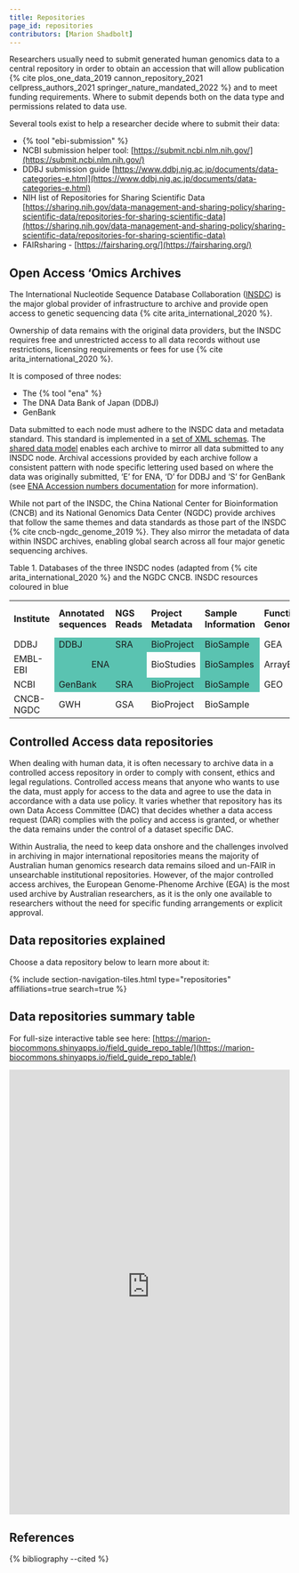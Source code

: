```yaml
---
title: Repositories
page_id: repositories
contributors: [Marion Shadbolt]
---
```


<link rel="stylesheet" type="text/css" href="https://cdn.datatables.net/1.13.1/css/jquery.dataTables.css">
  
<script type="text/javascript" charset="utf8" src="https://cdn.datatables.net/1.13.1/js/jquery.dataTables.js"></script>


Researchers usually need to submit generated human genomics data to a central repository in order to obtain an accession that will allow publication {% cite plos_one_data_2019 cannon_repository_2021 cellpress_authors_2021 springer_nature_mandated_2022  %} and to meet funding requirements. Where to submit depends both on the data type and permissions related to data use.

Several tools exist to help a researcher decide where to submit their data:

* {% tool "ebi-submission" %}
* NCBI submission helper tool: [https://submit.ncbi.nlm.nih.gov/](https://submit.ncbi.nlm.nih.gov/) 
* DDBJ submission guide [https://www.ddbj.nig.ac.jp/documents/data-categories-e.html](https://www.ddbj.nig.ac.jp/documents/data-categories-e.html) 
* NIH list of Repositories for Sharing Scientific Data [https://sharing.nih.gov/data-management-and-sharing-policy/sharing-scientific-data/repositories-for-sharing-scientific-data](https://sharing.nih.gov/data-management-and-sharing-policy/sharing-scientific-data/repositories-for-sharing-scientific-data) 
* FAIRsharing - [https://fairsharing.org/](https://fairsharing.org/)


## Open Access ‘Omics Archives

The International Nucleotide Sequence Database Collaboration ([INSDC](https://www.insdc.org/)) is the major global provider of infrastructure to archive and provide open access to genetic sequencing data {% cite arita_international_2020 %}. 

Ownership of data remains with the original data providers, but the INSDC requires free and unrestricted access to all data records without use restrictions, licensing requirements or fees for use {% cite arita_international_2020 %}.

It is composed of three nodes:

* The {% tool "ena" %}
* The DNA Data Bank of Japan (DDBJ)
* GenBank

Data submitted to each node must adhere to the INSDC data and metadata standard. This standard is implemented in a [set of XML schemas](https://github.com/enasequence/schema/tree/master/src/main/resources/uk/ac/ebi/ena/sra/schema). The [shared data model](https://ena-docs.readthedocs.io/en/latest/submit/general-guide/metadata.html) enables each archive to mirror all data submitted to any INSDC node. Archival accessions provided by each archive follow a consistent pattern with node specific lettering used based on where the data was originally submitted, ‘E’ for ENA, ‘D’ for DDBJ and ‘S’ for GenBank (see [ENA Accession numbers documentation](https://ena-docs.readthedocs.io/en/latest/submit/general-guide/accessions.html) for more information).

While not part of the INSDC, the China National Center for Bioinformation (CNCB) and its National Genomics Data Center (NGDC) provide archives that follow the same themes and data standards as those part of the INSDC {% cite cncb-ngdc_genome_2019 %}. They also mirror the metadata of data within INSDC archives, enabling global search across all four major genetic sequencing archives.

Table 1. Databases of the three INSDC nodes (adapted from {% cite arita_international_2020 %} and the NGDC CNCB. INSDC resources coloured in blue


<table id="table_id">
  <tr>
   <td><strong>Institute</strong>
   </td>
   <td><strong>Annotated sequences</strong>
   </td>
   <td><strong>NGS Reads</strong>
   </td>
   <td><strong>Project Metadata</strong>
   </td>
   <td><strong>Sample Information</strong>
   </td>
   <td><strong>Functional Genomics</strong>
   </td>
   <td><strong>Processed functional genomics</strong>
   </td>
   <td><strong>Human Genomes (controlled)</strong>
   </td>
   <td><strong>Metabolomics</strong>
   </td>
   <td><strong>Proteomics</strong>
   </td>
  </tr>
  <tr>
   <td>DDBJ
   </td>
   <td style="background-color:#5ac3b1">DDBJ
   </td>
   <td style="background-color:#5ac3b1">SRA
   </td>
   <td style="background-color:#5ac3b1">BioProject
   </td>
   <td style="background-color:#5ac3b1" >BioSample
   </td>
   <td>GEA
   </td>
   <td>
   </td>
   <td>JGA
   </td>
   <td>Metabobank
   </td>
   <td>
   </td>
  </tr>
  <tr>
   <td>EMBL-EBI
   </td>
   <td colspan="2" style="background-color:#5ac3b1;text-align:center" >ENA
   </td>
   <td>BioStudies
   </td>
   <td style="background-color:#5ac3b1">BioSamples
   </td>
   <td>ArrayExpress
   </td>
   <td>Expression Atlas
   </td>
   <td>EGA
   </td>
   <td>Metabolights
   </td>
   <td>PRIDE
   </td>
  </tr>
  <tr>
   <td>NCBI
   </td>
   <td style="background-color:#5ac3b1">GenBank
   </td>
   <td style="background-color:#5ac3b1">SRA
   </td>
   <td style="background-color:#5ac3b1">BioProject
   </td>
   <td style="background-color:#5ac3b1">BioSample
   </td>
   <td>GEO
   </td>
   <td>
   </td>
   <td>dbGaP
   </td>
   <td>
   </td>
   <td>
   </td>
  </tr>
  <tr>
   <td>CNCB-NGDC
   </td>
   <td>GWH
   </td>
   <td>GSA
   </td>
   <td>BioProject
   </td>
   <td>BioSample
   </td>
   <td>
   </td>
   <td>GEN
   </td>
   <td>GSA-Human
   </td>
   <td>
   </td>
   <td>
   </td>
  </tr>
</table>


## Controlled Access data repositories

When dealing with human data, it is often necessary to archive data in a controlled access repository in order to comply with consent, ethics and legal regulations. Controlled access means that anyone who wants to use the data, must apply for access to the data and agree to use the data in accordance with a data use policy. It varies whether that repository has its own Data Access Committee (DAC) that decides whether a data access request (DAR) complies with the policy and access is granted, or whether the data remains under the control of a dataset specific DAC.

Within Australia, the need to keep data onshore and the challenges involved in archiving in major international repositories means the majority of Australian human genomics research data remains siloed and un-FAIR in unsearchable institutional repositories. However, of the major controlled access archives, the European Genome-Phenome Archive (EGA) is the most used archive by Australian researchers, as it is the only one available to researchers without the need for specific funding arrangements or explicit approval.

## Data repositories explained

Choose a data repository below to learn more about it:

{% include section-navigation-tiles.html type="repositories" affiliations=true search=true %}

## Data repositories summary table

For full-size interactive table see here: [https://marion-biocommons.shinyapps.io/field_guide_repo_table/](https://marion-biocommons.shinyapps.io/field_guide_repo_table/)
<iframe height="800" width="100%" frameborder="no" src="https://marion-biocommons.shinyapps.io/field_guide_repo_table/"> </iframe>

## References

{% bibliography --cited %}
